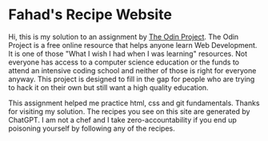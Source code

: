 # Fahad's Recipe Website

Hi, this is my solution to an assignment by [The Odin Project](https://theodinproject.com). The Odin Project is a free online resource that helps anyone learn Web Development. It is one of those "What I wish I had when I was learning" resources. Not everyone has access to a computer science education or the funds to attend an intensive coding school and neither of those is right for everyone anyway. This project is designed to fill in the gap for people who are trying to hack it on their own but still want a high quality education.

This assignment helped me practice html, css and git fundamentals. Thanks for visiting my solution. The recipes you see on this site are generated by ChatGPT. I am not a chef and I take zero-accountability if you end up poisoning yourself by following any of the recipes.
